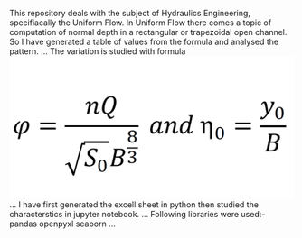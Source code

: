 This repository deals with the subject of Hydraulics Engineering, specifiacally the Uniform Flow. In Uniform Flow there comes a topic of computation of normal depth in a rectangular or trapezoidal open channel. So I have generated a table of values from the formula and analysed the pattern.
...
The variation is studied with formula 
![formula](https://raw.githubusercontent.com/redhuskyKD/Variation_of_fi/main/Formula.png)
...
I have first generated the excell sheet in python then studied the characterstics in jupyter notebook.
...
Following libraries were used:-
pandas
openpyxl
seaborn
...
